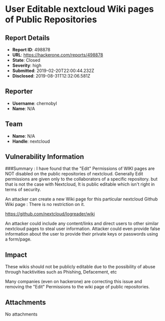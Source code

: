# User Editable nextcloud Wiki pages of Public Repositories

## Report Details
- **Report ID**: 498878
- **URL**: https://hackerone.com/reports/498878
- **State**: Closed
- **Severity**: high
- **Submitted**: 2019-02-20T22:00:44.232Z
- **Disclosed**: 2019-08-31T12:32:06.581Z

## Reporter
- **Username**: chernobyl
- **Name**: N/A

## Team
- **Name**: N/A
- **Handle**: nextcloud

## Vulnerability Information
###Summary :
I have found that the "Edit" Permissions of WIKI pages are NOT disabled on the public repositories of nextcloud. Generally Edit permissions are given only to the collaborators of a specific repository. but that is not the case with Nextcloud, It is public editable which isn't right in terms of security. 

An attacker can create a new Wiki page for this particular nextcloud Github Wiki page : There is no restriction on it.


https://github.com/nextcloud/logreader/wiki

An attacker could include any content/links and direct users to other similar nextcloud pages to steal user information. 
Attacker could even provide false information about the user to provide their private keys or passwords using a form/page.

## Impact

These wikis should not be publicly editable due to the possibility of abuse through hacktivities such as Phishing, Defacement, etc

Many companies (even on hackerone) are correcting this issue and removing the "Edit" Permissions to the wiki page of public repositories.

## Attachments
No attachments
